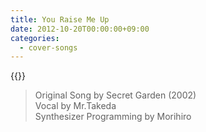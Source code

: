 ```yaml
---
title: You Raise Me Up
date: 2012-10-20T00:00:00+09:00
categories:
  - cover-songs
---
```


{{<youtube mvPUG-OJvYE>}}

> Original Song by Secret Garden (2002)  
> Vocal by Mr.Takeda  
> Synthesizer Programming by Morihiro